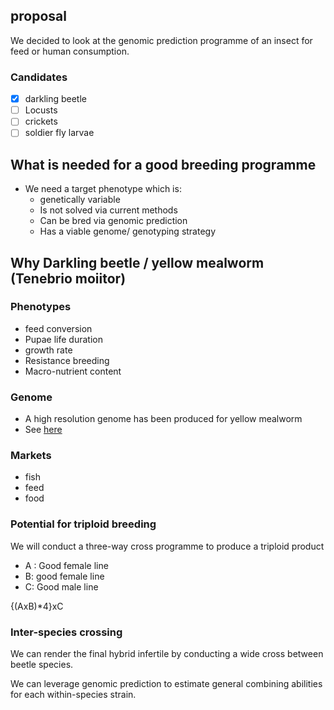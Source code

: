 ## proposal

We decided to look at the genomic prediction programme of an insect for feed or human consumption.

### Candidates 

- [X] darkling beetle
- [ ] Locusts
- [ ] crickets
- [ ] soldier fly larvae

## What is needed for a good breeding programme

- We need a target phenotype which is:
	- genetically variable
	- Is not solved via current methods
	- Can be bred via genomic prediction
	- Has a viable genome/ genotyping strategy

## Why Darkling beetle / yellow mealworm (Tenebrio moiitor)

### Phenotypes

- feed conversion
- Pupae life duration
- growth rate
- Resistance breeding
- Macro-nutrient content

### Genome

- A high resolution genome has been produced for yellow mealworm
- See [here](https://open-research-europe.ec.europa.eu/articles/1-94)

### Markets 

- fish
- feed
- food


### Potential for triploid breeding

We will conduct a three-way cross programme to produce a triploid product

- A : Good female line
- B: good female line
- C: Good male line

{(AxB)*4}xC

### Inter-species crossing 

We can render the final hybrid infertile by conducting a wide cross between beetle species. 

We can leverage genomic prediction to estimate general combining abilities for each within-species strain. 
